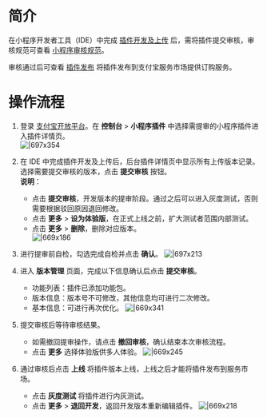 
# 简介
在小程序开发者工具（IDE）中完成 [插件开发及上传](https://opendocs.alipay.com/mini/plugin/plugin-development) 后，需将插件提交审核，审核规范可查看 [小程序审核规范](https://opendocs.alipay.com/b/03al2i)。

审核通过后可查看 [插件发布](https://opendocs.alipay.com/mini/030s8b) 将插件发布到支付宝服务市场提供订购服务。

# 操作流程

1. 登录 [支付宝开放平台](https://openhome.alipay.com/platform/home.htm)。在 **控制台** > **小程序插件** 中选择需提审的小程序插件进入插件详情页。   
![|697x354](https://cdn.nlark.com/yuque/0/2022/png/179989/1648452249709-68076ac5-1b1c-4296-9da5-18b4a88abd3a.png)  

1. 在 IDE 中完成插件开发及上传后，后台插件详情页中显示所有上传版本记录。选择需要提交审核的版本，点击 **提交审核** 按钮。<br />
**说明**：
   - 点击 **提交审核**，开发版本的提审阶段。通过之后可以进入灰度测试，否则需要根据驳回原因退回修改。
   - 点击 **更多** > **设为体验版**，在正式上线之前，扩大测试者范围内部测试。
   - 点击 **更多** > **删除**，删除对应版本。  
   ![|669x186](https://cdn.nlark.com/yuque/0/2022/png/179989/1648452472116-8dc33b6e-932d-48f8-8bc2-b57f3ed0bd74.png)

3. 进行提审前自检，勾选完成自检并点击 **确认**。 
![|697x213](https://cdn.nlark.com/yuque/0/2022/png/179989/1648452542710-d7f93742-f1a7-4245-b3b8-02f1d2742575.png) 

3. 进入 **版本管理** 页面，完成以下信息确认后点击 **提交审核**。
   - 功能列表：插件已添加功能包。
   - 版本信息：版本号不可修改，其他信息均可进行二次修改。
   - 基本信息：可进行再次优化。 
   ![|669x341](https://cdn.nlark.com/yuque/0/2021/png/179989/1640944118012-1a23ed8d-f806-4af5-a921-fa2da6bc7204.png) 
5. 提交审核后等待审核结果。
   - 如需撤回提审操作，请点击 **撤回审核**，确认结束本次审核流程。
   - 点击 **更多** 选择体验版供多人体验。 
   ![|669x245](https://cdn.nlark.com/yuque/0/2022/png/179989/1648452689726-72875582-0854-45bc-b4db-cb5e65774c63.png)
6. 通过审核后点击 **上线** 将插件版本上线，上线之后才能将插件发布到服务市场。
   - 点击 **灰度测试** 将插件进行内灰测试。
   - 点击 **更多** > **退回开发**，返回开发版本重新编辑插件。
   ![|669x218](https://cdn.nlark.com/yuque/0/2022/png/179989/1648453773306-dcc1f9ef-2e21-47f4-9e19-c547626b2dae.png) 


